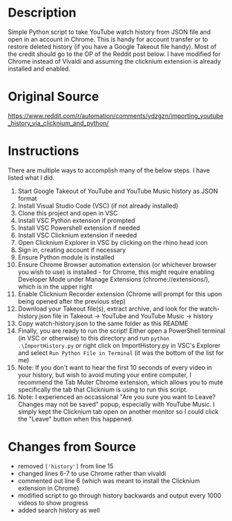 # Description

Simple Python script to take YouTube watch history from JSON file and open in an account in Chrome. This is handy for account transfer or to restore deleted history (if you have a Google Takeout file handy). Most of the credit should go to the OP of the Reddit post below. I have modified for Chrome instead of Vivaldi and assuming the clicknium extension is already installed and enabled.


# Original Source

https://www.reddit.com/r/automation/comments/ydzgzn/importing_youtube_history_via_clicknium_and_python/


# Instructions

There are multiple ways to accomplish many of the below steps. I have listed what I did.

1. Start Google Takeout of YouTube and YouTube Music history as JSON format
1. Install Visual Studio Code (VSC) (if not already installed)
1. Clone this project and open in VSC
1. Install VSC Python extension if prompted
1. Install VSC Powershell extension if needed
1. Install VSC Clicknium extension if needed
1. Open Clicknium Explorer in VSC by clicking on the rhino head icon
1. Sign in, creating account if necessary
1. Ensure Python module is installed
1. Ensure Chrome Browser automation extension (or whichever browser you wish to use) is installed - for Chrome, this might require enabling Developer Mode under Manage Extensions (chrome://extensions/), which is in the upper right
1. Enable Clicknium Recorder extension (Chrome will prompt for this upon being opened after the previous step)
1. Download your Takeout file(s), extract archive, and look for the watch-history.json file in Takeout -> YouTube and YouTube Music -> history
1. Copy watch-history.json to the same folder as this README
1. Finally, you are ready to run the script! Either open a PowerShell terminal (in VSC or otherwise) to this directory and run ``python .\ImportHistory.py`` or right click on ImportHistory.py in VSC's Explorer and select ``Run Python File in Terminal`` (it was the bottom of the list for me)
1. Note: If you don't want to hear the first 10 seconds of every video in your history, but wish to avoid muting your entire computer, I recommend the Tab Muter Chrome extension, which allows you to mute specifically the tab that Clicknium is using to run this script.
1. Note: I experienced an occassional "Are you sure you want to Leave? Changes may not be saved" popup, especially with YouTube Music. I simply kept the Clicknium tab open on another monitor so I could click the "Leave" button when this happened.


# Changes from Source

- removed ``['history']`` from line 15
- changed lines 6-7 to use Chrome rather than vivaldi
- commented out line 6 (which was meant to install the Clicknium extension in Chrome)
- modified script to go through history backwards and output every 1000 videos to show progress
- added search history as well
